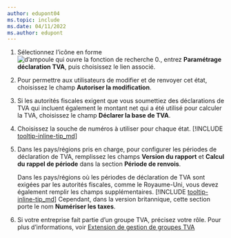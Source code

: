 ```yaml
---
author: edupont04
ms.topic: include
ms.date: 04/11/2022
ms.author: edupont
---
```

1. Sélectionnez l’icône en forme ![d’ampoule qui ouvre la fonction de recherche 0.](../media/ui-search/search_small.png "Dites-moi ce que vous voulez faire"), entrez **Paramétrage déclaration TVA**, puis choisissez le lien associé.  
2. Pour permettre aux utilisateurs de modifier et de renvoyer cet état, choisissez le champ **Autoriser la modification**.  
3. Si les autorités fiscales exigent que vous soumettiez des déclarations de TVA qui incluent également le montant net qui a été utilisé pour calculer la TVA, choisissez le champ **Déclarer la base de TVA**.  
4. Choisissez la souche de numéros à utiliser pour chaque état. [!INCLUDE [tooltip-inline-tip_md](tooltip-inline-tip_md.md)]  
5. Dans les pays/régions pris en charge, pour configurer les périodes de déclaration de TVA, remplissez les champs **Version du rapport** et **Calcul du rappel de période** dans la section **Période de renvois**.  

    Dans les pays/régions où les périodes de déclaration de TVA sont exigées par les autorités fiscales, comme le Royaume-Uni, vous devez également remplir les champs supplémentaires. [!INCLUDE [tooltip-inline-tip_md](tooltip-inline-tip_md.md)]  Cependant, dans la version britannique, cette section porte le nom **Numériser les taxes**.
6. Si votre entreprise fait partie d’un groupe TVA, précisez votre rôle. Pour plus d’informations, voir [Extension de gestion de groupes TVA](../ui-extensions-vat-group.md)  

